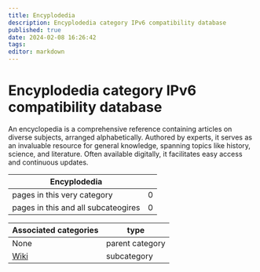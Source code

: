 ```yaml
---
title: Encyplodedia
description: Encyplodedia category IPv6 compatibility database
published: true
date: 2024-02-08 16:26:42 
tags:
editor: markdown
---
```


# Encyplodedia category IPv6 compatibility database


An encyclopedia is a comprehensive reference containing articles on diverse subjects, arranged alphabetically. Authored by experts, it serves as an invaluable resource for general knowledge, spanning topics like history, science, and literature. Often available digitally, it facilitates easy access and continuous updates.


| Encyplodedia   |   |
| - | - |
| pages in this very category | 0 |
| pages in this and all subcateogires | 0 |

| Associated categories | type |
| - | - |
| None | parent category |
| [Wiki](./Wiki) | subcategory |